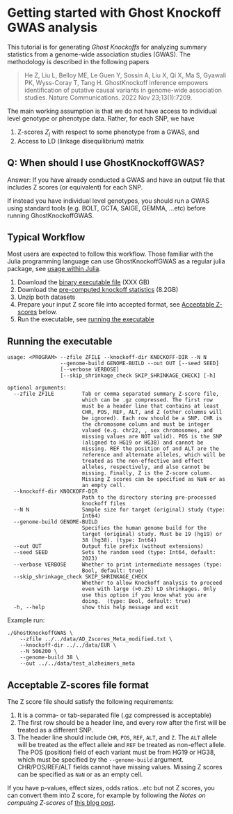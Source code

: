 
# Getting started with Ghost Knockoff GWAS analysis

This tutorial is for generating *Ghost Knockoffs* for analyzing summary statistics from a genome-wide association studies (GWAS). The methodology is described in the following papers

> He Z, Liu L, Belloy ME, Le Guen Y, Sossin A, Liu X, Qi X, Ma S, Gyawali PK, Wyss-Coray T, Tang H. GhostKnockoff inference empowers identification of putative causal variants in genome-wide association studies. Nature Communications. 2022 Nov 23;13(1):7209.

The main working assumption is that we do not have access to individual level genotype or phenotype data. Rather, for each SNP, we have

1. Z-scores $Z_j$ with respect to some phenotype from a GWAS, and
2. Access to LD (linkage disequilibrium) matrix

## Q: When should I use GhostKnockoffGWAS?

Answer: If you have already conducted a GWAS and have an output file that includes Z scores (or equivalent) for each SNP.

If instead you have individual level genotypes, you should run a GWAS using standard tools (e.g. BOLT, GCTA, SAIGE, GEMMA, ...etc) before running GhostKnockoffGWAS.

## Typical Workflow

Most users are expected to follow this workflow. Those familiar with the Julia programming language can use GhostKnockoffGWAS as a regular julia package, see [usage within Julia](https://biona001.github.io/GhostKnockoffGWAS/dev/man/julia).

1. Download the [binary executable file]() (XXX GB)
2. Download the [pre-computed knockoff statistics](https://drive.google.com/file/d/1_ajlxFWE2MCSgBXDgDbeZh9Lq721WANA/view) (8.2GB)
3. Unzip both datasets
4. Prepare your input Z score file into accepted format, see [Acceptable Z-scores](https://biona001.github.io/GhostKnockoffGWAS/dev/man/getting_started/#Acceptable-Z-scores-file-format) below. 
5. Run the executable, see [running the executable](https://biona001.github.io/GhostKnockoffGWAS/dev/man/getting_started/#Running-the-executable)

## Running the executable

```shell
usage: <PROGRAM> --zfile ZFILE --knockoff-dir KNOCKOFF-DIR --N N
                 --genome-build GENOME-BUILD --out OUT [--seed SEED]
                 [--verbose VERBOSE]
                 [--skip_shrinkage_check SKIP_SHRINKAGE_CHECK] [-h]

optional arguments:
  --zfile ZFILE         Tab or comma separated summary Z-score file,
                        which can be .gz compressed. The first row
                        must be a header line that contains at least
                        CHR, POS, REF, ALT, and Z (other columns will
                        be ignored). Each row should be a SNP. CHR is
                        the chromosome column and must be integer
                        valued (e.g. chr22, , sex chromosomes, and
                        missing values are NOT valid). POS is the SNP
                        (aligned to HG19 or HG38) and cannot be
                        missing. REF the position of and ALT are the
                        reference and alternate alleles, which will be
                        treated as the non-effective and effect
                        alleles, respectively, and also cannot be
                        missing. Finally, Z is the Z-score column.
                        Missing Z scores can be specified as NaN or as
                        an empty cell.
  --knockoff-dir KNOCKOFF-DIR
                        Path to the directory storing pre-processed
                        knockoff files
  --N N                 Sample size for target (original) study (type:
                        Int64)
  --genome-build GENOME-BUILD
                        Specifies the human genome build for the
                        target (original) study. Must be 19 (hg19) or
                        38 (hg38). (type: Int64)
  --out OUT             Output file prefix (without extensions)
  --seed SEED           Sets the random seed (type: Int64, default:
                        2023)
  --verbose VERBOSE     Whether to print intermediate messages (type:
                        Bool, default: true)
  --skip_shrinkage_check SKIP_SHRINKAGE_CHECK
                        Whether to allow Knockoff analysis to proceed
                        even with large (>0.25) LD shrinkages. Only
                        use this option if you know what you are
                        doing.  (type: Bool, default: true)
  -h, --help            show this help message and exit
```

Example run:
```shell
./GhostKnockoffGWAS \
    --zfile ../../data/AD_Zscores_Meta_modified.txt \
    --knockoff-dir ../../data/EUR \
    --N 506200 \
    --genome-build 38 \
    --out ../../data/test_alzheimers_meta
```


## Acceptable Z-scores file format

The Z score file should satisfy the following requirements:
1. It is a comma- or tab-separated file (.gz compressed is acceptable)
2. The first row should be a header line, and every row after the first will be treated as a different SNP. 
3. The header line should include `CHR`, `POS`, `REF`, `ALT`, and `Z`. The `ALT` allele will be treated as the effect allele and `REF` be treated as non-effect allele. The POS (position) field of each variant must be from HG19 or HG38, which must be specified by the `--genome-build` argument. CHR/POS/REF/ALT fields cannot have missing values. Missing Z scores can be specified as `NaN` or as an empty cell.

If you have p-values, effect sizes, odds ratios...etc but not Z scores, you can convert them into Z score, for example by following the *Notes on computing Z-scores* of [this blog post](https://huwenboshi.github.io/data%20management/2017/11/23/tips-for-formatting-gwas-summary-stats.html). 
